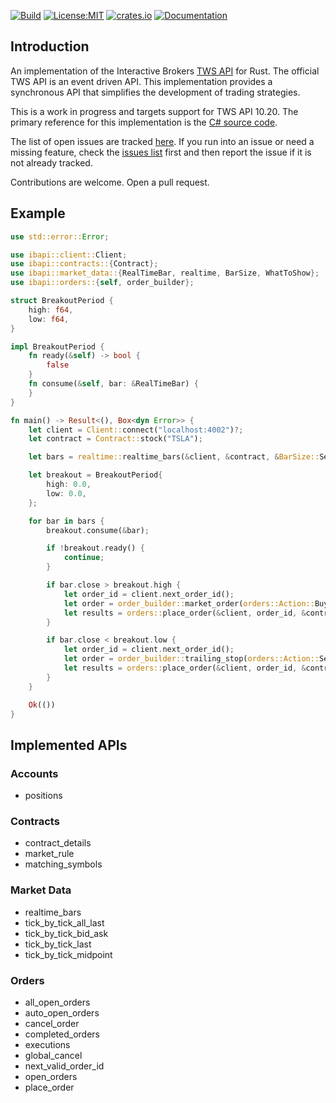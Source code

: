 [![Build](https://github.com/wboayue/rust-ibapi/workflows/ci/badge.svg)](https://github.com/wboayue/rust-ibapi/actions/workflows/ci.yml)
[![License:MIT](https://img.shields.io/badge/License-MIT-blue.svg)](https://opensource.org/licenses/MIT)
[![crates.io](https://img.shields.io/crates/v/twsapi.svg)](https://crates.io/crates/ibapi)
[![Documentation](https://img.shields.io/badge/Documentation-green.svg)](https://docs.rs/ibapi/0.1.0/ibapi)

## Introduction

An implementation of the Interactive Brokers [TWS API](https://interactivebrokers.github.io/tws-api/introduction.html) for Rust. The official TWS API is an event driven API. This implementation provides a synchronous API that simplifies the development of trading strategies.

This is a work in progress and targets support for TWS API 10.20. The primary reference for this implementation is the [C# source code](https://github.com/InteractiveBrokers/tws-api-public).

The list of open issues are tracked [here](https://github.com/wboayue/rust-ibapi/issues). If you run into an issue or need a missing feature, check the [issues list](https://github.com/wboayue/rust-ibapi/issues) first and then report the issue if it is not already tracked.

Contributions are welcome. Open a pull request.

## Example

```rust
use std::error::Error;

use ibapi::client::Client;
use ibapi::contracts::{Contract};
use ibapi::market_data::{RealTimeBar, realtime, BarSize, WhatToShow};
use ibapi::orders::{self, order_builder};

struct BreakoutPeriod {
    high: f64,
    low: f64,
}

impl BreakoutPeriod {
    fn ready(&self) -> bool {
        false
    }
    fn consume(&self, bar: &RealTimeBar) {
    }
}

fn main() -> Result<(), Box<dyn Error>> {
    let client = Client::connect("localhost:4002")?;
    let contract = Contract::stock("TSLA");

    let bars = realtime::realtime_bars(&client, &contract, &BarSize::Secs5, &WhatToShow::Trades, false)?;

    let breakout = BreakoutPeriod{
        high: 0.0,
        low: 0.0,
    };

    for bar in bars {
        breakout.consume(&bar);

        if !breakout.ready() {
            continue;
        }

        if bar.close > breakout.high {
            let order_id = client.next_order_id();
            let order = order_builder::market_order(orders::Action::Buy, 100.0);
            let results = orders::place_order(&client, order_id, &contract, &order)?;
        }

        if bar.close < breakout.low {
            let order_id = client.next_order_id();
            let order = order_builder::trailing_stop(orders::Action::Sell, 100.0, 0.3, bar.close);
            let results = orders::place_order(&client, order_id, &contract, &order)?;
        }
    }

    Ok(())
}
```

## Implemented APIs

### Accounts

* positions

### Contracts

* contract_details
* market_rule
* matching_symbols

### Market Data

* realtime_bars
* tick_by_tick_all_last
* tick_by_tick_bid_ask
* tick_by_tick_last
* tick_by_tick_midpoint

### Orders

* all_open_orders
* auto_open_orders
* cancel_order
* completed_orders
* executions
* global_cancel
* next_valid_order_id
* open_orders
* place_order
